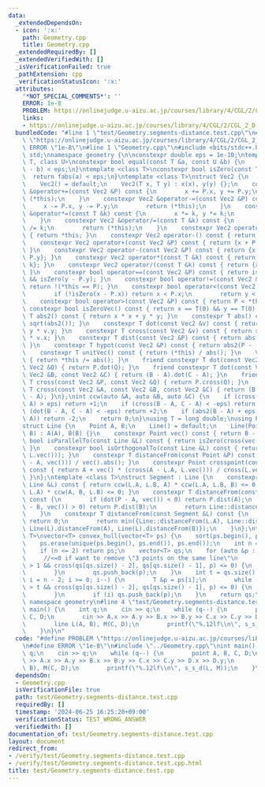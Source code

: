 ```yaml
---
data:
  _extendedDependsOn:
  - icon: ':x:'
    path: Geometry.cpp
    title: Geometry.cpp
  _extendedRequiredBy: []
  _extendedVerifiedWith: []
  _isVerificationFailed: true
  _pathExtension: cpp
  _verificationStatusIcon: ':x:'
  attributes:
    '*NOT_SPECIAL_COMMENTS*': ''
    ERROR: 1e-8
    PROBLEM: https://onlinejudge.u-aizu.ac.jp/courses/library/4/CGL/2/CGL_2_D
    links:
    - https://onlinejudge.u-aizu.ac.jp/courses/library/4/CGL/2/CGL_2_D
  bundledCode: "#line 1 \"test/Geometry.segments-distance.test.cpp\"\n#define PROBLEM\
    \ \"https://onlinejudge.u-aizu.ac.jp/courses/library/4/CGL/2/CGL_2_D\"\n#define\
    \ ERROR \"1e-8\"\n#line 1 \"Geometry.cpp\"\n#include <bits/stdc++.h>\nusing namespace\
    \ std;\nnamespace geometry {\n\nconstexpr double eps = 1e-10;\ntemplate <class\
    \ T, class U>\nconstexpr bool equal(const T &a, const U &b) {\n    return fabs(a\
    \ - b) < eps;\n}\ntemplate <class T>\nconstexpr bool isZero(const T &a) {\n  \
    \  return fabs(a) < eps;\n}\ntemplate <class T>\nstruct Vec2 {\n    T x, y;\n\
    \    Vec2() = default;\n    Vec2(T x, T y) : x(x), y(y) {};\n    constexpr Vec2\
    \ &operator+=(const Vec2 &P) const {\n        x += P.x, y += P.y;\n        return\
    \ (*this);\n    }\n    constexpr Vec2 &operator-=(const Vec2 &P) const {\n   \
    \     x -= P.x, y -= P.y;\n        return (*this);\n    }\n    constexpr Vec2\
    \ &operator*=(const T &k) const {\n        x *= k, y *= k;\n        return (*this);\n\
    \    }\n    constexpr Vec2 &operator/=(const T &k) const {\n        x /= k, y\
    \ /= k;\n        return (*this);\n    }\n    constexpr Vec2 operator+() const\
    \ { return *this; }\n    constexpr Vec2 operator-() const { return {-x, -y}; }\n\
    \    constexpr Vec2 operator+(const Vec2 &P) const { return {x + P.x, y + P.y};\
    \ }\n    constexpr Vec2 operator-(const Vec2 &P) const { return {x - P.x, y -\
    \ P.y}; }\n    constexpr Vec2 operator*(const T &k) const { return {x * k, y *\
    \ k}; }\n    constexpr Vec2 operator/(const T &k) const { return {x / k, y / k};\
    \ }\n    constexpr bool operator==(const Vec2 &P) const { return isZero(x - P.x)\
    \ && isZero(y - P.y); }\n    constexpr bool operator!=(const Vec2 &P) const {\
    \ return !(*this == P); }\n    constexpr bool operator<(const Vec2 &P) const {\n\
    \        if (!isZero(x - P.x)) return x < P.x;\n        return y < P.y;\n    }\n\
    \    constexpr bool operator>(const Vec2 &P) const { return P < *this; }\n   \
    \ constexpr bool isZeroVec() const { return x == T(0) && y == T(0); }\n    constexpr\
    \ T abs2() const { return x * x + y * y; }\n    constexpr T abs() const { return\
    \ sqrt(abs2()); }\n    constexpr T dot(const Vec2 &v) const { return x * v.x +\
    \ y * v.y; }\n    constexpr T cross(const Vec2 &v) const { return x * v.y - y\
    \ * v.x; }\n    constexpr T dist(const Vec2 &P) const { return abs(P - (*this));\
    \ }\n    constexpr T hypot(const Vec2 &P) const { return abs2(P - (*this)); }\n\
    \    constexpr T unitVec() const { return (*this) / abs(); }\n    Vec2 &unitize()\
    \ { return *this /= abs(); }\n    friend constexpr T dot(const Vec2 &P, const\
    \ Vec2 &Q) { return P.dot(Q); }\n    friend constexpr T dot(const Vec2 &A, const\
    \ Vec2 &B, const Vec2 &C) { return (B - A).dot(C - A); }\n    friend constexpr\
    \ T cross(const Vec2 &P, const Vec2 &Q) { return P.cross(Q); }\n    friend constexpr\
    \ T cross(const Vec2 &A, const Vec2 &B, const Vec2 &C) { return (B - A).cross(C\
    \ - A); }\n};\nint ccw(auto &A, auto &B, auto &C) {\n    if (cross(B - A, C -\
    \ A) > eps) return +1;\n    if (cross(B - A, C - A) < -eps) return -1;\n    if\
    \ (dot(B - A, C - A) < -eps) return +2;\n    if (abs2(B - A) + eps < abs2(C -\
    \ A)) return -2;\n    return 0;\n}\nusing T = long double;\nusing Point = Vec2<T>;\n\
    struct Line {\n    Point A, B;\n    Line() = default;\n    Line(Point A, Point\
    \ B) : A(A), B(B) {}\n    constexpr Point vec() const { return B - A; }\n    constexpr\
    \ bool isParallelTo(const Line &L) const { return isZero(cross(vec(), L.vec()));\
    \ }\n    constexpr bool isOrthogonalTo(const Line &L) const { return isZero(dot(vec(),\
    \ L.vec())); }\n    constexpr T distanceFrom(const Point &P) const { return abs(cross(P\
    \ - A, vec())) / vec().abs(); }\n    constexpr Point crosspoint(const Line &L)\
    \ const { return A + vec() * (cross(A - L.A, L.vec())) / cross(L.vec(), vec());\
    \ }\n};\ntemplate <class T>\nstruct Segment : Line {\n    constexpr bool intersect(const\
    \ Line &L) const { return ccw(L.A, L.B, A) * ccw(L.A, L.B, B) <= 0 && ccw(A, B,\
    \ L.A) * ccw(A, B, L.B) <= 0; }\n    constexpr T distanceFrom(const Point &P)\
    \ const {\n        if (dot(P - A, vec()) < 0) return P.dist(A);\n        if (dot(P\
    \ - B, vec()) > 0) return P.dist(B);\n        return Line::distanceFrom(P);\n\
    \    }\n    constexpr T distanceFrom(const Segment &L) const {\n        if (intersect(L))\
    \ return 0;\n        return min({Line::distanceFrom(L.A), Line::distanceFrom(L.B),\
    \ Line(L).distanceFrom(A), Line(L).distanceFrom(B)});\n    }\n};\ntemplate <class\
    \ T>\nvector<T> convex_hull(vector<T> ps) {\n    sort(ps.begin(), ps.end());\n\
    \    ps.erase(unique(ps.begin(), ps.end()), ps.end());\n    int n = ps.size();\n\
    \    if (n <= 2) return ps;\n    vector<T> qs;\n    for (auto &p : ps) {\n   \
    \     //<=0 if want to remove \"3 points on the same line\"\n        while (qs.size()\
    \ > 1 && cross(qs[qs.size() - 2], qs[qs.size() - 1], p) <= 0) {\n            qs.pop_back();\n\
    \        }\n        qs.push_back(p);\n    }\n    int t = qs.size();\n    for (int\
    \ i = n - 2; i >= 0; i--) {\n        T &p = ps[i];\n        while ((int)qs.size()\
    \ > t && cross(qs[qs.size() - 2], qs[qs.size() - 1], p) <= 0) {\n            qs.pop_back();\n\
    \        }\n        if (i) qs.push_back(p);\n    }\n    return qs;\n}\n};  //\
    \ namespace geometry\n#line 4 \"test/Geometry.segments-distance.test.cpp\"\nint\
    \ main() {\n    int q;\n    cin >> q;\n    while (q--) {\n        point A, B,\
    \ C, D;\n        cin >> A.x >> A.y >> B.x >> B.y >> C.x >> C.y >> D.x >> D.y;\n\
    \        line L(A, B), M(C, D);\n        printf(\"%.12lf\\n\", s_s_d(L, M));\n\
    \    }\n}\n"
  code: "#define PROBLEM \"https://onlinejudge.u-aizu.ac.jp/courses/library/4/CGL/2/CGL_2_D\"\
    \n#define ERROR \"1e-8\"\n#include \"../Geometry.cpp\"\nint main() {\n    int\
    \ q;\n    cin >> q;\n    while (q--) {\n        point A, B, C, D;\n        cin\
    \ >> A.x >> A.y >> B.x >> B.y >> C.x >> C.y >> D.x >> D.y;\n        line L(A,\
    \ B), M(C, D);\n        printf(\"%.12lf\\n\", s_s_d(L, M));\n    }\n}\n"
  dependsOn:
  - Geometry.cpp
  isVerificationFile: true
  path: test/Geometry.segments-distance.test.cpp
  requiredBy: []
  timestamp: '2024-06-25 16:25:20+09:00'
  verificationStatus: TEST_WRONG_ANSWER
  verifiedWith: []
documentation_of: test/Geometry.segments-distance.test.cpp
layout: document
redirect_from:
- /verify/test/Geometry.segments-distance.test.cpp
- /verify/test/Geometry.segments-distance.test.cpp.html
title: test/Geometry.segments-distance.test.cpp
---
```

